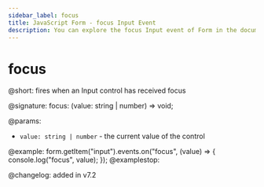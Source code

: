 ```yaml
---
sidebar_label: focus
title: JavaScript Form - focus Input Event 
description: You can explore the focus Input event of Form in the documentation of the DHTMLX JavaScript UI library. Browse developer guides and API reference, try out code examples and live demos, and download a free 30-day evaluation version of DHTMLX Suite.
---
```


# focus

@short: fires when an Input control has received focus

@signature: focus: (value: string | number) => void;

@params:
- `value: string | number` - the current value of the control

@example:
form.getItem("input").events.on("focus", (value) => {
    console.log("focus", value);
});
@examplestop:

@changelog: added in v7.2

